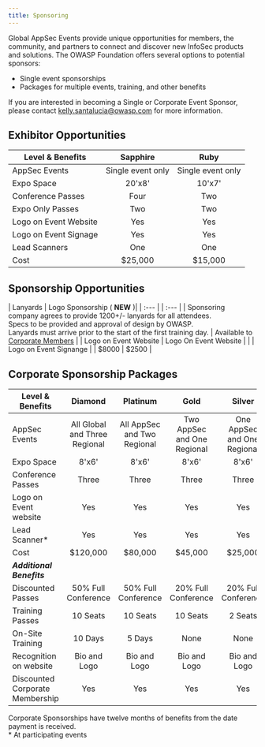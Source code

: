 ```yaml
---
title: Sponsoring
---
```



Global AppSec Events provide unique opportunities for members, the community, and partners to connect and discover new InfoSec products and solutions. The OWASP Foundation offers several options to potential sponsors:

* Single event sponsorships
* Packages for multiple events, training, and other benefits

If you are interested in becoming a Single or Corporate Event Sponsor, please contact 
[kelly.santalucia@owasp.com](mailto:kelly.santalucia@owasp.com?subject=Sponsorship%20Interest) for more information.

## Exhibitor Opportunities

| Level & Benefits |  Sapphire | Ruby |
| ----- | :-----: | :-----: | 
| AppSec Events | Single event only | Single event only |
| Expo Space | 20'x8' | 10'x7' |
| Conference Passes | Four  | Two  |
| Expo Only Passes | Two | Two 
| Logo on Event Website | Yes | Yes |
| Logo on Event Signage | Yes | Yes |
| Lead Scanners | One | One |
| Cost | $25,000 | $15,000 |

## Sponsorship Opportunities

| Lanyards | Logo Sponsorship ( **NEW** )|
| :--- | | :--- |
| Sponsoring company agrees to provide 1200+/- lanyards for all attendees. <br> Specs to be provided and approval of design by OWASP. <br>  Lanyards must arrive prior to the start of the first training day. | Available to [Corporate Members](https://www.owasp.org/index.php/Corporate_Membership) |
| Logo on Event Website | Logo On Event Website |
|  | Logo on Event Signange |
| $8000 | $2500 |

## Corporate Sponsorship Packages

| Level & Benefits | Diamond | Platinum | Gold | Silver |
| ----- | :-----: | :-----: | :-----: | :-----: |
| AppSec Events | All Global and Three Regional | All AppSec and Two Regional | Two AppSec and One Regional | One AppSec and One Regional |
| Expo Space | 8'x6'| 8'x6'| 8'x6'| 8'x6'|
| Conference Passes | Three  | Three  | Three  | Three  | 
| Logo on Event website | Yes | Yes | Yes | Yes |
| Lead Scanner* | Yes | Yes | Yes | Yes |
| Cost | $120,000 | $80,000 | $45,000 | $25,000 |
| ***Additional Benefits*** | | | |
| Discounted Passes | 50% Full Conference | 50% Full Conference | 20% Full Conference | 20% Full Conference |
| Training Passes | 10 Seats |10 Seats |10 Seats |2 Seats |
| On-Site Training | 10 Days | 5 Days | None| None |
| Recognition on website | Bio and Logo | Bio and Logo | Bio and Logo | Bio and Logo |
| Discounted Corporate Membership | Yes | Yes | Yes | Yes |

Corporate Sponsorships have twelve months of benefits from the date payment is received.  
    * At participating events